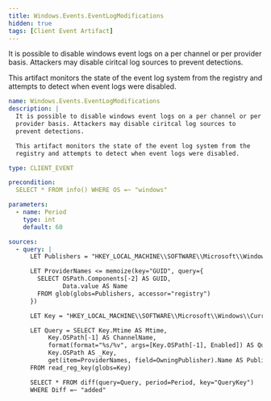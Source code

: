 ```yaml
---
title: Windows.Events.EventLogModifications
hidden: true
tags: [Client Event Artifact]
---
```


It is possible to disable windows event logs on a per channel or per
provider basis. Attackers may disable ciritcal log sources to
prevent detections.

This artifact monitors the state of the event log system from the
registry and attempts to detect when event logs were disabled.


```yaml
name: Windows.Events.EventLogModifications
description: |
  It is possible to disable windows event logs on a per channel or per
  provider basis. Attackers may disable ciritcal log sources to
  prevent detections.

  This artifact monitors the state of the event log system from the
  registry and attempts to detect when event logs were disabled.

type: CLIENT_EVENT

precondition:
  SELECT * FROM info() WHERE OS =~ "windows"

parameters:
  - name: Period
    type: int
    default: 60

sources:
  - query: |
      LET Publishers = "HKEY_LOCAL_MACHINE\\SOFTWARE\\Microsoft\\Windows\\CurrentVersion\\WINEVT\\Publishers\\*\\@"

      LET ProviderNames <= memoize(key="GUID", query={
        SELECT OSPath.Components[-2] AS GUID,
               Data.value AS Name
        FROM glob(globs=Publishers, accessor="registry")
      })

      LET Key = "HKEY_LOCAL_MACHINE\\SOFTWARE\\Microsoft\\Windows\\CurrentVersion\\WINEVT\\Channels\\*"

      LET Query = SELECT Key.Mtime AS Mtime,
           Key.OSPath[-1] AS ChannelName,
           format(format="%s/%v", args=[Key.OSPath[-1], Enabled]) AS QueryKey ,
           Key.OSPath AS _Key,
           get(item=ProviderNames, field=OwningPublisher).Name AS Publisher, Enabled
      FROM read_reg_key(globs=Key)

      SELECT * FROM diff(query=Query, period=Period, key="QueryKey")
      WHERE Diff =~ "added"

```
